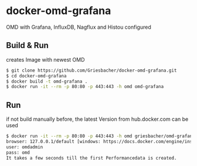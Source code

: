 # docker-omd-grafana
OMD with Grafana, InfluxDB, Nagflux and Histou configured
## Build & Run
creates Image with newest OMD
``` bash
$ git clone https://github.com/Griesbacher/docker-omd-grafana.git
$ cd docker-omd-grafana
$ docker build -t omd-grafana .
$ docker run -it --rm -p 80:80 -p 443:443 -h omd omd-grafana
```
## Run
if not build manually before, the latest Version from hub.docker.com can be used
``` bash
$ docker run -it --rm -p 80:80 -p 443:443 -h omd griesbacher/omd-grafana
browser: 127.0.0.1/default [windows: https://docs.docker.com/engine/installation/windows/#container-port-redirection]
user: omdadmin
pass: omd
It takes a few seconds till the first Performancedata is created.
```

